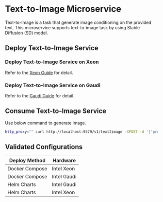 # Text-to-Image Microservice

Text-to-Image is a task that generate image conditioning on the provided text. This microservice supports text-to-image task by using Stable Diffusion (SD) model.

## Deploy Text-to-Image Service

### Deploy Text-to-Image Service on Xeon

Refer to the [Xeon Guide](./docker_compose/intel/cpu/xeon/README.md) for detail.

### Deploy Text-to-Image Service on Gaudi

Refer to the [Gaudi Guide](./docker_compose/intel/hpu/gaudi/README.md) for detail.

## Consume Text-to-Image Service

Use below command to generate image.

```bash
http_proxy="" curl http://localhost:9379/v1/text2image -XPOST -d '{"prompt":"An astronaut riding a green horse", "num_images_per_prompt":1}' -H 'Content-Type: application/json'
```

## Validated Configurations

| **Deploy Method** | **Hardware** |
| ----------------- | ------------ |
| Docker Compose    | Intel Xeon   |
| Docker Compose    | Intel Gaudi  |
| Helm Charts       | Intel Gaudi  |
| Helm Charts       | Intel Xeon   |
